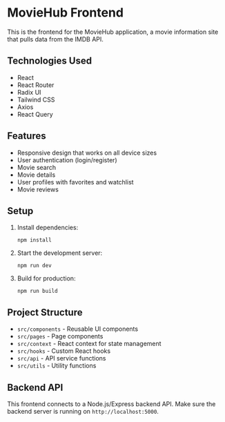 # MovieHub Frontend

This is the frontend for the MovieHub application, a movie information site that pulls data from the IMDB API.

## Technologies Used

- React
- React Router
- Radix UI
- Tailwind CSS
- Axios
- React Query

## Features

- Responsive design that works on all device sizes
- User authentication (login/register)
- Movie search
- Movie details
- User profiles with favorites and watchlist
- Movie reviews

## Setup

1. Install dependencies:
   ```
   npm install
   ```

2. Start the development server:
   ```
   npm run dev
   ```

3. Build for production:
   ```
   npm run build
   ```

## Project Structure

- `src/components` - Reusable UI components
- `src/pages` - Page components
- `src/context` - React context for state management
- `src/hooks` - Custom React hooks
- `src/api` - API service functions
- `src/utils` - Utility functions

## Backend API

This frontend connects to a Node.js/Express backend API. Make sure the backend server is running on `http://localhost:5000`.
